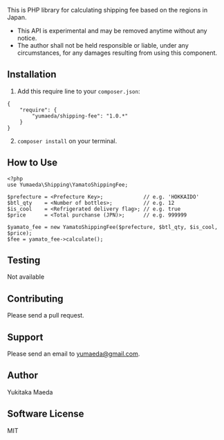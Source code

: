 This is PHP library for calculating shipping fee based on the regions in Japan.

* This API is experimental and may be removed anytime without any notice.
* The author shall not be held responsible or liable, under any circumstances, for any damages resulting from using this component.

## Installation
1. Add this require line to your `composer.json`:

```
{
    "require": {
        "yumaeda/shipping-fee": "1.0.*"
    }
}
```
2. `composer install` on your terminal.

## How to Use

```
<?php
use Yumaeda\Shipping\YamatoShippingFee;

$prefecture = <Prefecture Key>;             // e.g. 'HOKKAIDO'
$btl_qty    = <Number of bottles>;          // e.g. 12
$is_cool    = <Refrigerated delivery flag>; // e.g. true
$price      = <Total purchanse (JPN)>;      // e.g. 999999

$yamato_fee = new YamatoShippingFee($prefecture, $btl_qty, $is_cool, $price);
$fee = yamato_fee->calculate();
```

## Testing
Not available

## Contributing
Please send a pull request.

## Support
Please send an email to yumaeda@gmail.com.

## Author
Yukitaka Maeda

## Software License
MIT
